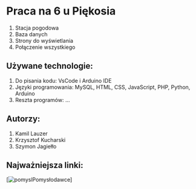 # Praca na 6 u Piękosia 

1. Stacja pogodowa
2. Baza danych
3. Strony do wyświetlania 
4. Połączenie wszystkiego

## Używane technologie:

1. Do pisania kodu: VsCode i Arduino IDE
2. Języki programowania: MySQL, HTML, CSS, JavaScript, PHP, Python, Arduino
3. Reszta programów: ...

## Autorzy:

1. Kamil Lauzer 
2. Krzysztof Kucharski
3. Szymon Jagiełło

## Najważniejsza linki:

[![pomysl]Pomysłodawce]



[pomysl]: https://pornhub.com